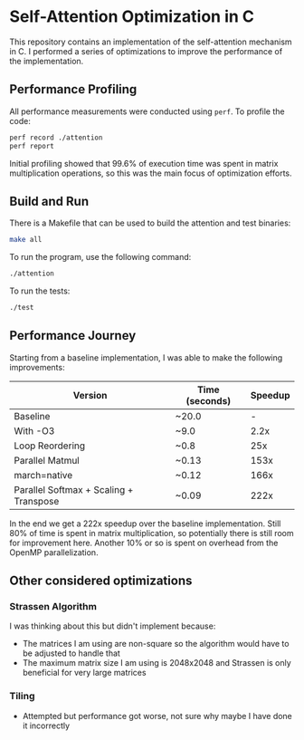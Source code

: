 # Self-Attention Optimization in C

This repository contains an implementation of the self-attention mechanism in C. I performed a series of optimizations to improve the performance of the implementation.

## Performance Profiling

All performance measurements were conducted using `perf`. To profile the code:

```bash
perf record ./attention
perf report
```

Initial profiling showed that 99.6% of execution time was spent in matrix multiplication operations, so this was the main focus of optimization efforts.

## Build and Run

There is a Makefile that can be used to build the attention and test binaries:
```bash
make all
```

To run the program, use the following command:
```bash
./attention
```

To run the tests:
```bash
./test
```

## Performance Journey

Starting from a baseline implementation, I was able to make the following improvements:

| Version | Time (seconds) | Speedup |
|---------|---------------|-------------|
| Baseline | ~20.0 | - |
| With -O3 | ~9.0 | 2.2x |
| Loop Reordering | ~0.8 | 25x |
| Parallel Matmul | ~0.13 | 153x |
| march=native | ~0.12 | 166x |
| Parallel Softmax + Scaling + Transpose | ~0.09 | 222x |

In the end we get a 222x speedup over the baseline implementation. Still 80% of time is spent in matrix multiplication, so potentially there is still room for improvement here. Another 10% or so is spent on overhead from the OpenMP parallelization.

## Other considered optimizations

### Strassen Algorithm

I was thinking about this but didn't implement because:
- The matrices I am using are non-square so the algorithm would have to be adjusted to handle that
- The maximum matrix size I am using is 2048x2048 and Strassen is only beneficial for very large matrices

### Tiling
- Attempted but performance got worse, not sure why maybe I have done it incorrectly
